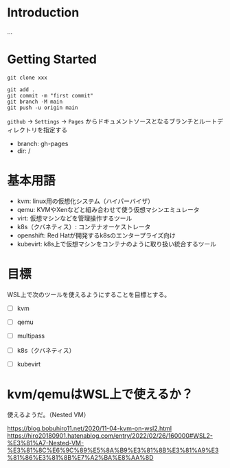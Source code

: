 # Introduction

...

# Getting Started

``` shell
git clone xxx

git add .
git commit -m "first commit"
git branch -M main
git push -u origin main
```

`github` -> `Settings` -> `Pages` からドキュメントソースとなるブランチとルートディレクトリを指定する

- branch: gh-pages
- dir: /

# 基本用語

- kvm: linux用の仮想化システム（ハイパーバイザ）
- qemu: KVMやXenなどと組み合わせて使う仮想マシンエミュレータ
- virt: 仮想マシンなどを管理操作するツール
- k8s（クバネティス）: コンテナオーケストレータ
- openshift: Red Hatが開発するk8sのエンタープライズ向け
- kubevirt: k8s上で仮想マシンをコンテナのように取り扱い統合するツール

# 目標

WSL上で次のツールを使えるようにすることを目標とする。

- [ ] kvm
- [ ] qemu
- [ ] multipass
- [ ] k8s（クバネティス）
- [ ] kubevirt


# kvm/qemuはWSL上で使えるか？

使えるようだ。（Nested VM）

https://blog.bobuhiro11.net/2020/11-04-kvm-on-wsl2.html
https://hiro20180901.hatenablog.com/entry/2022/02/26/160000#WSL2-%E3%81%A7-Nested-VM-%E3%81%8C%E6%9C%89%E5%8A%B9%E3%81%8B%E3%81%A9%E3%81%86%E3%81%8B%E7%A2%BA%E8%AA%8D

